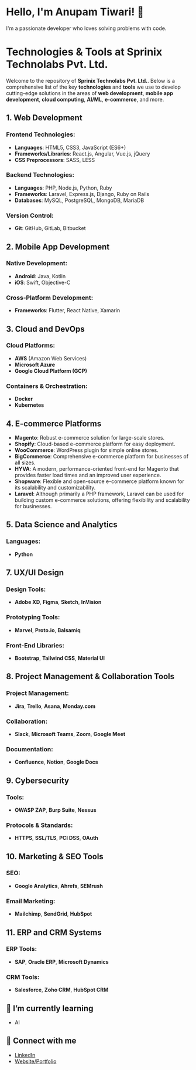 # Hello, I'm Anupam Tiwari! 👋
I'm a passionate developer who loves solving problems with code.

# Technologies & Tools at Sprinix Technolabs Pvt. Ltd.

Welcome to the repository of **Sprinix Technolabs Pvt. Ltd.**. Below is a comprehensive list of the key **technologies** and **tools** we use to develop cutting-edge solutions in the areas of **web development**, **mobile app development**, **cloud computing**, **AI/ML**, **e-commerce**, and more.

## 1. **Web Development**

### Frontend Technologies:
- **Languages**: HTML5, CSS3, JavaScript (ES6+)
- **Frameworks/Libraries**: React.js, Angular, Vue.js, jQuery
- **CSS Preprocessors**: SASS, LESS

### Backend Technologies:
- **Languages**: PHP, Node.js, Python, Ruby
- **Frameworks**: Laravel, Express.js, Django, Ruby on Rails
- **Databases**: MySQL, PostgreSQL, MongoDB, MariaDB

### Version Control:
- **Git**: GitHub, GitLab, Bitbucket

## 2. **Mobile App Development**

### Native Development:
- **Android**: Java, Kotlin
- **iOS**: Swift, Objective-C

### Cross-Platform Development:
- **Frameworks**: Flutter, React Native, Xamarin

## 3. **Cloud and DevOps**

### Cloud Platforms:
- **AWS** (Amazon Web Services)
- **Microsoft Azure**
- **Google Cloud Platform (GCP)**

### Containers & Orchestration:
- **Docker**
- **Kubernetes**

## 4. **E-commerce Platforms**
- **Magento**: Robust e-commerce solution for large-scale stores.
- **Shopify**: Cloud-based e-commerce platform for easy deployment.
- **WooCommerce**: WordPress plugin for simple online stores.
- **BigCommerce**: Comprehensive e-commerce platform for businesses of all sizes.
- **HYVA**: A modern, performance-oriented front-end for Magento that provides faster load times and an improved user experience.
- **Shopware**: Flexible and open-source e-commerce platform known for its scalability and customizability.
- **Laravel**: Although primarily a PHP framework, Laravel can be used for building custom e-commerce solutions, offering flexibility and scalability for businesses.

## 5. **Data Science and Analytics**

### Languages:
- **Python**

## 7. **UX/UI Design**

### Design Tools:
- **Adobe XD**, **Figma**, **Sketch**, **InVision**

### Prototyping Tools:
- **Marvel**, **Proto.io**, **Balsamiq**

### Front-End Libraries:
- **Bootstrap**, **Tailwind CSS**, **Material UI**

## 8. **Project Management & Collaboration Tools**

### Project Management:
- **Jira**, **Trello**, **Asana**, **Monday.com**

### Collaboration:
- **Slack**, **Microsoft Teams**, **Zoom**, **Google Meet**

### Documentation:
- **Confluence**, **Notion**, **Google Docs**

## 9. **Cybersecurity**

### Tools:
- **OWASP ZAP**, **Burp Suite**, **Nessus**

### Protocols & Standards:
- **HTTPS**, **SSL/TLS**, **PCI DSS**, **OAuth**

## 10. **Marketing & SEO Tools**

### SEO:
- **Google Analytics**, **Ahrefs**, **SEMrush**

### Email Marketing:
- **Mailchimp**, **SendGrid**, **HubSpot**

## 11. **ERP and CRM Systems**

### ERP Tools:
- **SAP**, **Oracle ERP**, **Microsoft Dynamics**

### CRM Tools:
- **Salesforce**, **Zoho CRM**, **HubSpot CRM**


## 🌱 I’m currently learning
- AI

## 🔗 Connect with me
- [LinkedIn](https://www.linkedin.com/in/anupam-tiwari-9ba332192/)
- [Website/Portfolio](https://www.sprinix.com/pub/portfolio/anupam.html)


